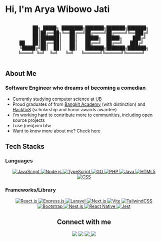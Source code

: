 # Hi, I'm Arya Wibowo Jati

<pre align="center">

     ██╗ █████╗ ████████╗███████╗███████╗███████╗
     ██║██╔══██╗╚══██╔══╝██╔════╝██╔════╝╚══███╔╝
     ██║███████║   ██║   █████╗  █████╗    ███╔╝ 
██   ██║██╔══██║   ██║   ██╔══╝  ██╔══╝   ███╔╝  
╚█████╔╝██║  ██║   ██║   ███████╗███████╗███████╗
 ╚════╝ ╚═╝  ╚═╝   ╚═╝   ╚══════╝╚══════╝╚══════╝   
                                       
</pre>

## About Me

### Software Engineer who dreams of becoming a comedian

- Currently studying computer science at [UB](https://www.ub.ac.id/en/)
- Proud graduates of from [Bangkit Academy](https://grow.google/intl/id_id/bangkit/) (with distinction) and [Hacktiv8](https://www.hacktiv8.com/) (scholarship and honor awards awardee)
- I'm working hard to contribute more to communities, including open source projects
- I use (neo)vim btw
- Want to know more about me? Check [here](#connect-with-me)

## Tech Stacks

<div align="center">

<h3 align="start">Languages </h3>

<a href="https://github.com/jateez">
<div align="center">

![JavaScript](https://img.shields.io/badge/javascript-%23323330.svg?style=for-the-badge&logo=javascript&logoColor=%23F7DF1E) ![Node.js](https://img.shields.io/badge/Node.js-43853D?style=for-the-badge&logo=node.js&logoColor=white) ![TypeScript](https://img.shields.io/badge/typescript-%23007ACC.svg?style=for-the-badge&logo=typescript&logoColor=white) ![GO](https://img.shields.io/badge/Go-00ADD8?logo=Go&logoColor=white&style=for-the-badge) ![PHP](https://img.shields.io/badge/php-%23777BB4.svg?style=for-the-badge&logo=php&logoColor=white) ![Java](https://img.shields.io/badge/Java-ED8B00?style=for-the-badge&logo=openjdk&logoColor=white) ![HTML5](https://img.shields.io/badge/html5-%23E34F26.svg?style=for-the-badge&logo=html5&logoColor=white)  ![CSS](https://img.shields.io/badge/CSS3-1572B6?style=for-the-badge&logo=css3&logoColor=white) 

</div>
</a>

<h3 align="start">Frameworks/Library</h3>

<a href="https://github.com/jateez">
<div align="center">

![React.js](https://img.shields.io/badge/React-20232A?style=for-the-badge&logo=react&logoColor=61DAFB) ![Express.js](https://img.shields.io/badge/Express%20js-000000?style=for-the-badge&logo=express&logoColor=white) ![Laravel](https://img.shields.io/badge/Laravel-FF2D20?style=for-the-badge&logo=laravel&logoColor=white) ![Next.js](https://img.shields.io/badge/next%20js-000000?style=for-the-badge&logo=nextdotjs&logoColor=white) ![Vite](https://img.shields.io/badge/Vite-B73BFE?style=for-the-badge&logo=vite&logoColor=FFD62E) ![TailwindCSS](https://img.shields.io/badge/Tailwind_CSS-38B2AC?style=for-the-badge&logo=tailwind-css&logoColor=white) ![Bootstrap](https://img.shields.io/badge/Bootstrap-563D7C?style=for-the-badge&logo=bootstrap&logoColor=white) ![Nest.js](https://img.shields.io/badge/nestjs-E0234E?style=for-the-badge&logo=nestjs&logoColor=white) ![React Native](https://img.shields.io/badge/React_Native-20232A?style=for-the-badge&logo=react&logoColor=61DAFB) ![Jest](https://img.shields.io/badge/Jest-C21325?style=for-the-badge&logo=jest&logoColor=white)

</div>
</a>
  

## Connect with me

<div align="center">
    <a href="https://www.linkedin.com/in/aryawjati/" target="_blank"><img src="https://img.shields.io/badge/-Arya%20Wibowo%20Jati-0077B5?style=flat&logo=Linkedin&logoColor=white"/></a>
    <a target="_blank" href="mailto:aryawjati@gmail.com"><img src="https://img.shields.io/badge/-aryawjati@gmail.com-D14836?style=flat&logo=Gmail&logoColor=white"/></a>
    <a href="https://www.x.com/aryawjati/" target="_blank"><img src="https://img.shields.io/badge/@aryawjati-000000?style=flat&logo=x&logoColor=white"> </a>
    <a href="https://leetcode.com/u/aryajati/" target="_blank"><img src="https://img.shields.io/badge/-aryajati-FFA116?style=flat&logo=LeetCode&logoColor=white"/></a>
   
</div>



<div id="header" align="center">
 <img src="https://komarev.com/ghpvc/?username=jateez&style=for-the-badge&color=green" alt=""/>

</div>

